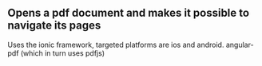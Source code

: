 ## Opens a pdf document and makes it possible to navigate its pages

Uses the ionic framework, targeted platforms are ios and android.
angular-pdf (which in turn uses pdfjs)